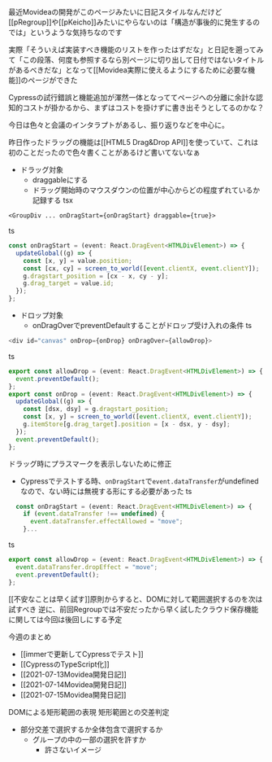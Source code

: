 
最近Movideaの開発がこのページみたいに日記スタイルなんだけど[[pRegroup]]や[[pKeicho]]みたいにやらないのは「構造が事後的に発生するのでは」というような気持ちなのです

実際「そういえば実装すべき機能のリストを作ったはずだな」と日記を遡ってみて「この段落、何度も参照するなら別ページに切り出して日付ではないタイトルがあるべきだな」となって[[Movidea実際に使えるようにするために必要な機能]]のページができた

Cypressの試行錯誤と機能追加が渾然一体となっててページへの分離に余計な認知的コストが掛かるから、まずはコストを掛けずに書き出そうとしてるのかな？

今日は色々と会議のインタラプトがあるし、振り返りなどを中心に。

昨日作ったドラッグの機能は[[HTML5 Drag&Drop API]]を使っていて、これは初のことだったので色々書くことがあるけど書いてないなぁ
- ドラッグ対象
    - draggableにする
    - ドラッグ開始時のマウスダウンの位置が中心からどの程度ずれているか記録する
tsx

```
<GroupDiv ... onDragStart={onDragStart} draggable={true}>
```

ts

```typescript
const onDragStart = (event: React.DragEvent<HTMLDivElement>) => {
  updateGlobal((g) => {
    const [x, y] = value.position;
    const [cx, cy] = screen_to_world([event.clientX, event.clientY]);
    g.dragstart_position = [cx - x, cy - y];
    g.drag_target = value.id;
  });
};
```

- ドロップ対象
    - onDragOverでpreventDefaultすることがドロップ受け入れの条件
ts

```typescript
<div id="canvas" onDrop={onDrop} onDragOver={allowDrop}>
```

ts

```typescript
export const allowDrop = (event: React.DragEvent<HTMLDivElement>) => {
  event.preventDefault();
};
export const onDrop = (event: React.DragEvent<HTMLDivElement>) => {
  updateGlobal((g) => {
    const [dsx, dsy] = g.dragstart_position;
    const [x, y] = screen_to_world([event.clientX, event.clientY]);
    g.itemStore[g.drag_target].position = [x - dsx, y - dsy];
  });
  event.preventDefault();
};
```


ドラッグ時にプラスマークを表示しないために修正
- Cypressでテストする時、`onDragStart`で`event.dataTransfer`がundefinedなので、ない時には無視する形にする必要があった
ts

```typescript
  const onDragStart = (event: React.DragEvent<HTMLDivElement>) => {
    if (event.dataTransfer !== undefined) {
      event.dataTransfer.effectAllowed = "move";
    }...
```

ts

```typescript
export const allowDrop = (event: React.DragEvent<HTMLDivElement>) => {
  event.dataTransfer.dropEffect = "move";
  event.preventDefault();
};
```



[[不安なことは早く試す]]原則からすると、DOMに対して範囲選択するのを次は試すべき
逆に、前回Regroupでは不安だったから早く試したクラウド保存機能に関しては今回は後回しにする予定

今週のまとめ
- [[immerで更新してCypressでテスト]]
- [[CypressのTypeScript化]]
- [[2021-07-13Movidea開発日記]]
- [[2021-07-14Movidea開発日記]]
- [[2021-07-15Movidea開発日記]]

DOMによる矩形範囲の表現
矩形範囲との交差判定
- 部分交差で選択するか全体包含で選択するか
    - グループの中の一部の選択を許すか
        - 許さないイメージ

